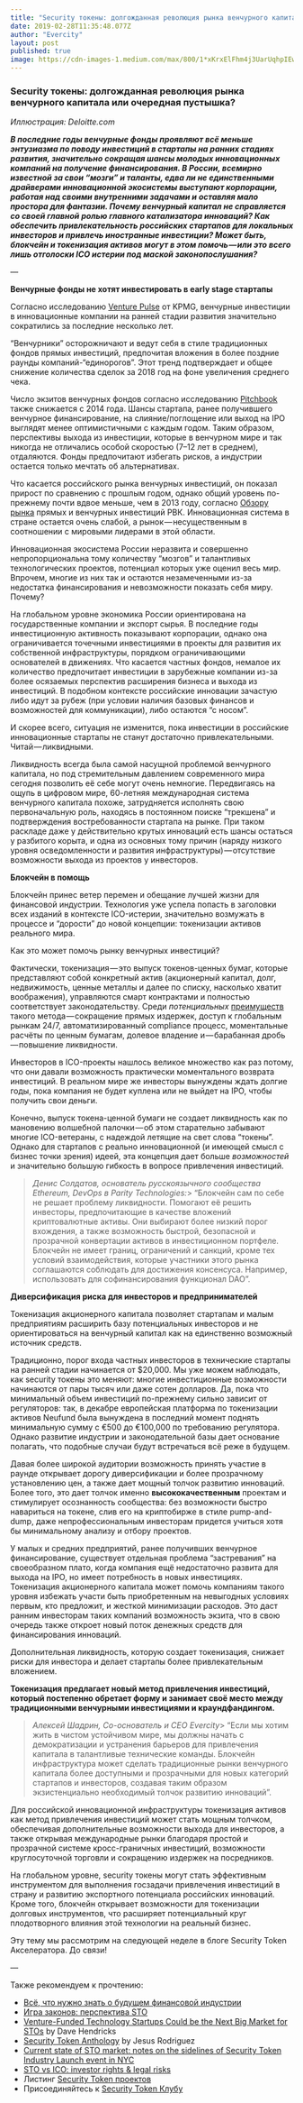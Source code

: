 ```yaml
---
title: "Security токены: долгожданная революция рынка венчурного капитала или очередная пустышка?"
date: 2019-02-28T11:35:48.077Z
author: "Evercity"
layout: post
published: true
image: https://cdn-images-1.medium.com/max/800/1*xKrxElFhm4j3UarUqhpIEw.png
---
```


### **Security токены: долгожданная революция рынка венчурного капитала или очередная пустышка?**

_Иллюстрация: Deloitte.com_



**_В последние годы венчурные фонды проявляют всё меньше энтузиазма по поводу инвестиций в стартапы на ранних стадиях развития, значительно сокращая шансы молодых инновационных компаний на получение финансирования. В России, всемирно известной за свои “мозги” и таланты, едва ли не единственными драйверами инновационной экосистемы выступают корпорации, работая над своими внутренними задачами и оставляя мало простора для фантазии. Почему венчурный капитал не справляется со своей главной ролью главного катализатора инноваций? Как обеспечить привлекательность российских стартапов для локальных инвесторов и привлечь иностранные инвестиции? Может быть, блокчейн и токенизация активов могут в этом помочь — или это всего лишь отголоски ICO истерии под маской законопослушания?_**

—

**Венчурные фонды не хотят инвестировать в early stage стартапы**

Согласно исследованию [Venture Pulse](https://assets.kpmg/content/dam/kpmg/xx/pdf/2019/01/kpmg-venture-pulse-q4-2018.pdf) от KPMG, венчурные инвестиции в инновационные компании на ранней стадии развития значительно сократились за последние несколько лет.

“Венчурники” осторожничают и ведут себя в стиле традиционных фондов прямых инвестиций, предпочитая вложения в более поздние раунды компаний-“единорогов”. Этот тренд подтверждает и общее снижение количества сделок за 2018 год на фоне увеличения среднего чека.

Число экзитов венчурных фондов согласно исследованию [Pitchbook](https://files.pitchbook.com/website/files/pdf/PitchBook_2018_VC_Outlook.pdf) также снижается с 2014 года. Шансы стартапа, ранее получившего венчурное финансирование, на слияние/поглощение или выход на IPO выглядят менее оптимистичными с каждым годом. Таким образом, перспективы выхода из инвестиции, которые в венчурном мире и так никогда не отличались особой скоростью (7–12 лет в среднем), отдаляются. Фонды предпочитают избегать рисков, а индустрии остается только мечтать об альтернативах.

Что касается российского рынка венчурных инвестиций, он показал прирост по сравнению с прошлым годом, однако общий уровень по-прежнему почти вдвое меньше, чем в 2013 году, согласно [Обзору рынка](https://www.rvc.ru/press-service/media-review/rvk/116434/) прямых и венчурных инвестиций РВК. Инновационная система в стране остается очень слабой, а рынок — несущественным в соотношении с мировыми лидерами в этой области.

Инновационная экосистема России неразвита и совершенно непропорциональна тому количеству “мозгов” и талантливых технологических проектов, потенциал которых уже оценил весь мир. Впрочем, многие из них так и остаются незамеченными из-за недостатка финансирования и невозможности показать себя миру. Почему?

На глобальном уровне экономика России ориентирована на государственные компании и экспорт сырья. В последние годы инвестиционную активность показывают корпорации, однако она ограничивается точечными инвестициями в проекты для развития их собственной инфраструктуры, порядком ограничивающими основателей в движениях. Что касается частных фондов, немалое их количество предпочитает инвестиции в зарубежные компании из-за более осязаемых перспектив расширения бизнеса и выхода из инвестиций. В подобном контексте российские инновации зачастую либо идут за рубеж (при условии наличия базовых финансов и возможностей для коммуникации), либо остаются “с носом”.

И скорее всего, ситуация не изменится, пока инвестиции в российские инновационные стартапы не станут достаточно привлекательными. Читай — ликвидными.

Ликвидность всегда была самой насущной проблемой венчурного капитала, но под стремительным давлением современного мира сегодня позволить её себе могут очень немногие. Передвигаясь на ощупь в цифровом мире, 60-летняя международная система венчурного капитала похоже, затрудняется исполнять свою первоначальную роль, находясь в постоянном поиске “трекшена” и подтверждения востребованности стартапа на рынке. При таком раскладе даже у действительно крутых инноваций есть шансы остаться у разбитого корыта, и одна из основных тому причин (наряду низкого уровня осведомленности и развития инфраструктуры) — отсутствие возможности выхода из проектов у инвесторов.

**Блокчейн в помощь**

Блокчейн принес ветер перемен и обещание лучшей жизни для финансовой индустрии. Технология уже успела попасть в заголовки всех изданий в контексте ICO-истерии, значительно возмужать в процессе и “дорости” до новой концепции: токенизации активов реального мира.

Как это может помочь рынку венчурных инвестиций?

Фактически, токенизация — это выпуск токенов-ценных бумаг, которые представляют собой конкретный актив (акционерный капитал, долг, недвижимость, ценные металлы и далее по списку, насколько хватит воображения), управляются смарт контрактами и полностью соответствует законодательству. Среди _потенциальных_ [преимуществ](https://hackernoon.com/the-security-token-thesis-4c5904761063) такого метода — сокращение прямых издержек, доступ к глобальным рынкам 24/7, автоматизированный compliance процесс, моментальные расчёты по ценным бумагам, долевое владение и — барабанная дробь — повышение ликвидности.

Инвесторов в ICO-проекты нашлось великое множество как раз потому, что они давали возможность практически моментального возврата инвестиций. В реальном мире же инвесторы вынуждены ждать долгие годы, пока компания не будет куплена или не выйдет на IPO, чтобы получить свои деньги.

Конечно, выпуск токена-ценной бумаги не создает ликвидность как по мановению волшебной палочки — об этом старательно забывают многие ICO-ветераны, с надеждой летящие на свет слова “токены”. Однако для стартапов с реально инновационной (и имеющей смысл с бизнес точки зрения) идеей, эта концепция дает больше _возможностей_ и значительно большую гибкость в вопросе привлечения инвестиций.
> _Денис Солдатов, основатель русскоязычного сообщества Ethereum, DevOps в Parity Technologies:_> “Блокчейн сам по себе не решает проблему ликвидности. Помогают её решить инвесторы, предпочитающие в качестве вложений криптовалютные активы. Они выбирают более низкий порог вхождения, а также возможность быстрой, безопасной и прозрачной конвертации активов в инвестиционном портфеле. Блокчейн не имеет границ, ограничений и санкций, кроме тех условий взаимодействия, которые участники этого рынка соглашаются соблюдать для достижения консенсуса. Например, использовать для софинансирования функционал DAO”.

**Диверсификация риска для инвесторов и предпринимателей**

Токенизация акционерного капитала позволяет стартапам и малым предприятиям расширить базу потенциальных инвесторов и не ориентироваться на венчурный капитал как на единственно возможный источник средств.

Традиционно, порог входа частных инвесторов в технические стартапы на ранней стадии начинается от $20,000. Мы уже можем наблюдать, как security токены это меняют: многие инвестиционные возможности начинаются от пары тысяч или даже сотен долларов. Да, пока что минимальный объем инвестиций по-прежнему сильно зависит от регуляторов: так, в декабре европейская платформа по токенизации активов Neufund была вынуждена в последний момент поднять минимальную сумму с €500 до €100,000 по требованию регулятора. Однако развитие индустрии и законодательной базы дает основание полагать, что подобные случаи будут встречаться всё реже в будущем.

Давая более широкой аудитории возможность принять участие в раунде открывает дорогу диверсификации и более прозрачному установлению цен, а также дает мощный толчок развитию инноваций. Более того, это дает толчок именно **высококачественным** проектам и стимулирует осознанность сообщества: без возможности быстро навариться на токене, слив его на криптобирже в стиле pump-and-dump, даже непрофессиональным инвесторам придется учиться хотя бы минимальному анализу и отбору проектов.

У малых и средних предприятий, ранее получивших венчурное финансирование, существует отдельная проблема “застревания” на своеобразном плато, когда компания ещё недостаточно развита для выхода на IPO, но имеет потребность в новых инвестициях. Токенизация акционерного капитала может помочь компаниям такого уровня избежать участи быть приобретенным на невыгодных условиях первым, кто предложит, и жесткой минимизации расходов. Это даст ранним инвесторам таких компаний возможность экзита, что в свою очередь также откроет новый поток денежных средств для финансирования инноваций.

Дополнительная ликвидность, которую создает токенизация, снижает риски для инвестора и делает стартапы более привлекательным вложением.

**Токенизация предлагает новый метод привлечения инвестиций, который постепенно обретает форму и занимает своё место между традиционными венчурными инвестициями и краундфандингом.**
> _Алексей Шадрин, Со-основатель и CEO Evercity_> “Если мы хотим жить в чистом устойчивом мире, мы должны начать с демократизации и устранения барьеров для привлечения капитала в талантливые технические команды. Блокчейн инфраструктура может сделать традиционные рынки венчурного капитала более доступными и прозрачными для новых категорий стартапов и инвесторов, создавая таким образом экзистенциально необходимый толчок развитию инноваций”.

Для российской инновационной инфраструктуры токенизация активов как метод привлечения инвестиций может стать мощным толчком, обеспечивая дополнительные возможности выхода для инвесторов, а также открывая международные рынки благодаря простой и прозрачной системе кросс-граничных инвестиций, возможности круглосуточной торговли и сокращению издержек на посредников.

На глобальном уровне, security токены могут стать эффективным инструментом для выполнения госзадачи привлечения инвестиций в страну и развитию экспортного потенциала российских инноваций. Кроме того, блокчейн открывает возможности для токенизации долговых инструментов, что расширяет потенциальный круг плодотворного влияния этой технологии на реальный бизнес.

Эту тему мы рассмотрим на следующей неделе в блоге Security Token Акселератора. До связи!

—

Также рекомендуем к прочтению:

*   [Всё, что нужно знать о будущем финансовой индустрии](https://medium.com/evercity-rus/8-%D0%BF%D1%80%D0%B8%D1%87%D0%B8%D0%BD-%D0%BF%D0%BE%D1%87%D0%B5%D0%BC%D1%83-security-%D1%82%D0%BE%D0%BA%D0%B5%D0%BD%D1%8B-%D0%B7%D0%B0%D0%B2%D0%BE%D1%8E%D1%8E%D1%82-%D1%84%D0%B8%D0%BD%D0%B0%D0%BD%D1%81%D0%BE%D0%B2%D1%8B%D0%B9-%D0%BC%D0%B8%D1%80-%D1%87%D0%B0%D1%81%D1%82%D1%8C-1-7db41f127792)
*   [Игра законов: перспектива STO](https://medium.com/evercity-rus/%D0%B8%D0%B3%D1%80%D0%B0-%D0%B7%D0%B0%D0%BA%D0%BE%D0%BD%D0%BE%D0%B2-%D0%BF%D0%B5%D1%80%D1%81%D0%BF%D0%B5%D0%BA%D1%82%D0%B8%D0%B2%D0%B0-sto-23ec4c600970)
*   [Venture-Funded Technology Startups Could be the Next Big Market for STOs](https://medium.com/datadriveninvestor/venture-funded-technology-startups-could-be-the-next-big-market-for-stos-73ac3ec842a5) by Dave Hendricks
*   [Security Token Anthology](https://medium.com/@jrodthoughts/the-security-token-anthology-december-2018-edition-1b603932aab0) by Jesus Rodriguez
*   [Current state of STO market: notes on the sidelines of Security Token Industry Launch event in NYC](https://medium.com/evercity-blog/current-state-of-sto-market-notes-on-the-sidelines-of-security-token-industry-launch-event-in-nyc-51b85cb77626)
*   [STO vs ICO: investor rights &amp; legal risks](https://medium.com/evercity-blog/sto-vs-ico-investor-rights-legal-risks-418c01bde767)
*   Листинг [Security Token проектов](https://docs.google.com/spreadsheets/d/1wra1BaJ4JLtKUY-RCmaEHHYR2lagUKk5Bou77gvaIlw/edit#gid=634347005)
*   Присоединяйтесь к [Security Token Клубу](https://t.me/stoclub)
